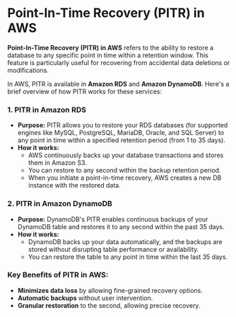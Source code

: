 # Point-In-Time Recovery (PITR) in AWS

**Point-In-Time Recovery (PITR) in AWS** refers to the ability to restore a database to any specific point in time within a retention window. This feature is particularly useful for recovering from accidental data deletions or modifications.

In AWS, PITR is available in **Amazon RDS** and **Amazon DynamoDB**. Here's a brief overview of how PITR works for these services:

### 1. **PITR in Amazon RDS**
- **Purpose:** PITR allows you to restore your RDS databases (for supported engines like MySQL, PostgreSQL, MariaDB, Oracle, and SQL Server) to any point in time within a specified retention period (from 1 to 35 days).
- **How it works:** 
  - AWS continuously backs up your database transactions and stores them in Amazon S3. 
  - You can restore to any second within the backup retention period.
  - When you initiate a point-in-time recovery, AWS creates a new DB instance with the restored data.

### 2. **PITR in Amazon DynamoDB**
- **Purpose:** DynamoDB's PITR enables continuous backups of your DynamoDB table and restores it to any second within the past 35 days.
- **How it works:**
  - DynamoDB backs up your data automatically, and the backups are stored without disrupting table performance or availability.
  - You can restore the table to any point in time within the last 35 days.

### Key Benefits of PITR in AWS:
- **Minimizes data loss** by allowing fine-grained recovery options.
- **Automatic backups** without user intervention.
- **Granular restoration** to the second, allowing precise recovery.
  